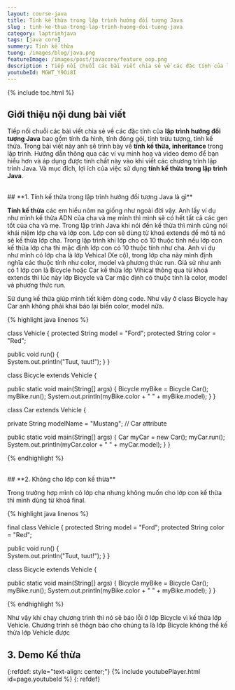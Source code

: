 ```yaml
---
layout: course-java
title: Tính kế thừa trong lập trình hướng đối tượng Java
slug : tinh-ke-thua-trong-lap-trinh-huong-doi-tuong-java
category: laptrinhjava
tags: [java core]
summery: Tính kế thừa 
tuong: /images/blog/java.png
featureImage: /images/post/javacore/feature_oop.png
description : Tiếp nối chuỗi các bài viết chia sẻ về các đặc tính của lập trình hướng đối tượng Java, trong bài viết này trình bày về tính kế thừa, inheritance trong lập trình. Hướng dẫn thông qua các ví vụ minh hoạ và video demo để bạn hiểu hơn và áp dụng được tính chất này vào khi viết các chương trình lập trình Java. Và mục đích, lợi ích của việc sử dụng tính kế thừa trong lập trình Java.
youtubeId: MGWT_Y9Oi8I
---
```


{% include toc.html %}

## **Giới thiệu nội dung bài viết**

Tiếp nối chuỗi các bài viết chia sẻ về các đặc tính của <b>lập trình hướng đối tượng Java</b> bao gồm tính đa hình, tính đóng gói, tính trừu tượng, tính kế thừa. Trong bài viết này anh sẽ trình bày về <b>tính kế thừa, inheritance</b> trong lập trình. Hướng dẫn thông qua các ví vụ minh hoạ và video demo để bạn hiểu hơn và áp dụng được tính chất này vào khi viết các chương trình lập trình Java. Và mục đích, lợi ích của việc sử dụng <b>tính kế thừa trong lập trình Java</b>.


<br>
## **1. Tính kế thừa trong lập trình hướng đối tượng Java là gì**

<b>Tính kế thừa</b> các em hiểu nôm na giống như ngoài đời vậy. Anh lấy ví dụ như mình kế thừa ADN của cha và mẹ mình thì mình sẽ có hết tất cả các gen tốt của cha và mẹ. Trong lập trình Java khi nói đến kế thừa thì mình cũng nói khái niệm lớp cha và lớp con. Lớp con sẽ dùng từ khoá extends để mô tả nó sẽ kế thừa lớp cha. Trong lập trình khi lớp cho có 10 thuộc tính nếu lớp con kế thừa lớp cha thì mặc định lớp con có 10 thuộc tính như cha.
Anh ví dụ như mình có lớp cha là lớp Vehical (Xe cộ), trong lớp cha này mình định nghĩa các thuộc tính như color, model và phương thức run. Giả sử như anh có 1 lớp con là Bicycle hoặc Car kế thừa lớp Vihical thông qua từ khoá extends thì lúc này lớp Bicycle và Car mặc định có thuộc tính là color, model và phương thức run.

Sử dụng kế thừa giúp mình tiết kiệm dòng code. Như vậy ở class Bicycle hay Car anh không phải khai báo lại biến color, model nữa.


{% highlight java linenos %}

class Vehicle {
  protected String model = "Ford"; 
  protected String color = "Red";   

  public void run() {                    
    System.out.println("Tuut, tuut!");
  }
}

class Bicycle extends Vehicle {
 
  public static void main(String[] args) {
    Bicycle myBike = Bicycle Car();
    myBike.run();
    System.out.println(myBike.color + " " + myBike.model);
  }
}

class Car extends Vehicle {

  private String modelName = "Mustang";    // Car attribute
 
  public static void main(String[] args) {
    Car myCar = new Car();
    myCar.run();
    System.out.println(myCar.color + " " + myCar.model);
  }
}


{% endhighlight %}

<br>
## **2. Không cho lớp con kế thừa**

Trong trường hợp mình có lớp cha nhưng không muốn cho lớp con kế thừa thì mình dùng từ khoá final.

{% highlight java linenos %}

final class Vehicle {
  protected String model = "Ford"; 
  protected String color = "Red";   

  public void run() {                    
    System.out.println("Tuut, tuut!");
  }
}

class Bicycle extends Vehicle {
 
  public static void main(String[] args) {
    Bicycle myBike = Bicycle Car();
    myBike.run();
    System.out.println(myBike.color + " " + myBike.model);
  }
}

{% endhighlight %}

Như vậy khi chạy chương trình thì nó sẽ báo lỗi ở lớp Bicycle vì kế thừa lớp Vehicle. Chương trình sẽ thôgn báo cho chúng ta là lớp Bicycle không thể kế thừa lớp Vehicle được 

## **3. Demo Kế thừa**

{:refdef: style="text-align: center;"}
{% include youtubePlayer.html id=page.youtubeId %}
{: refdef}
